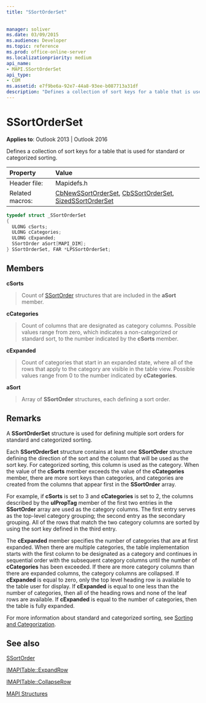 ```yaml
---
title: "SSortOrderSet"
 
 
manager: soliver
ms.date: 03/09/2015
ms.audience: Developer
ms.topic: reference
ms.prod: office-online-server
ms.localizationpriority: medium
api_name:
- MAPI.SSortOrderSet
api_type:
- COM
ms.assetid: e7f9be6a-92e7-44a8-93ee-b087713a31df
description: "Defines a collection of sort keys for a table that is used for standard or categorized sorting."
---
```


# SSortOrderSet

  
  
**Applies to**: Outlook 2013 | Outlook 2016 
  
Defines a collection of sort keys for a table that is used for standard or categorized sorting.
  
|Property |Value |
|:-----|:-----|
|Header file:  <br/> |Mapidefs.h  <br/> |
|Related macros:  <br/> |[CbNewSSortOrderSet](cbnewssortorderset.md), [CbSSortOrderSet](cbssortorderset.md), [SizedSSortOrderSet](sizedssortorderset.md) <br/> |
   
```cpp
typedef struct _SSortOrderSet
{
  ULONG cSorts;
  ULONG cCategories;
  ULONG cExpanded;
  SSortOrder aSort[MAPI_DIM];
} SSortOrderSet, FAR *LPSSortOrderSet;

```

## Members

 **cSorts**
  
> Count of [SSortOrder](ssortorder.md) structures that are included in the **aSort** member. 
    
 **cCategories**
  
> Count of columns that are designated as category columns. Possible values range from zero, which indicates a non-categorized or standard sort, to the number indicated by the **cSorts** member. 
    
 **cExpanded**
  
> Count of categories that start in an expanded state, where all of the rows that apply to the category are visible in the table view. Possible values range from 0 to the number indicated by **cCategories**.
    
 **aSort**
  
> Array of **SSortOrder** structures, each defining a sort order. 
    
## Remarks

A **SSortOrderSet** structure is used for defining multiple sort orders for standard and categorized sorting. 
  
Each **SSortOrderSet** structure contains at least one **SSortOrder** structure defining the direction of the sort and the column that will be used as the sort key. For categorized sorting, this column is used as the category. When the value of the **cSorts** member exceeds the value of the **cCategories** member, there are more sort keys than categories, and categories are created from the columns that appear first in the **SSortOrder** array. 
  
For example, if **cSorts** is set to 3 and **cCategories** is set to 2, the columns described by the **ulPropTag** member of the first two entries in the **SSortOrder** array are used as the category columns. The first entry serves as the top-level category grouping; the second entry as the secondary grouping. All of the rows that match the two category columns are sorted by using the sort key defined in the third entry. 
  
The **cExpanded** member specifies the number of categories that are at first expanded. When there are multiple categories, the table implementation starts with the first column to be designated as a category and continues in sequential order with the subsequent category columns until the number of **cCategories** has been exceeded. If there are more category columns than there are expanded columns, the category columns are collapsed. If **cExpanded** is equal to zero, only the top level heading row is available to the table user for display. If **cExpanded** is equal to one less than the number of categories, then all of the heading rows and none of the leaf rows are available. If **cExpanded** is equal to the number of categories, then the table is fully expanded. 
  
For more information about standard and categorized sorting, see [Sorting and Categorization](sorting-and-categorization.md).
  
## See also



[SSortOrder](ssortorder.md)
  
[IMAPITable::ExpandRow](imapitable-expandrow.md)
  
[IMAPITable::CollapseRow](imapitable-collapserow.md)


[MAPI Structures](mapi-structures.md)


